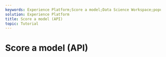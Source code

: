 ```yaml
---
keywords: Experience Platform;Score a model;Data Science Workspace;popular topics
solution: Experience Platform
title: Score a model (API)
topic: Tutorial
---
```


# Score a model (API)
